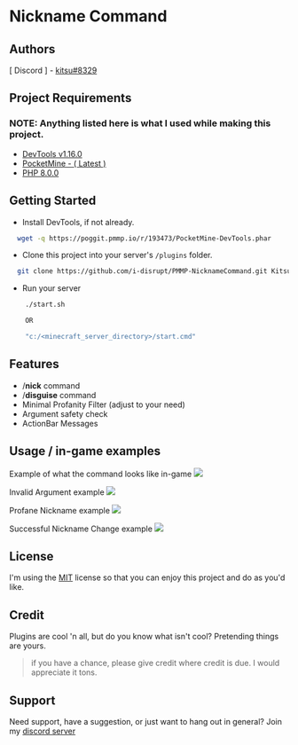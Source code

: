 
# Nickname Command


## Authors

[ Discord ] - [kitsu#8329](https://discord.com/users/940005540598276177)


## Project Requirements
### NOTE: Anything listed here is what I used while making this project.
 - [DevTools v1.16.0](https://poggit.pmmp.io/p/DevTools/1.16.0)
 - [PocketMine  - ( Latest )](https://github.com/matiassingers/awesome-readme)
 - [PHP 8.0.0](https://bulldogjob.com/news/449-how-to-write-a-good-readme-for-your-github-project)


## Getting Started


- Install DevTools, if not already.
```bash
  wget -q https://poggit.pmmp.io/r/193473/PocketMine-DevTools.phar
```

- Clone this project into your server's `/plugins` folder.
```bash
  git clone https://github.com/i-disrupt/PMMP-NicknameCommand.git Kitsu-NicknameCommand
```

- Run your server
```cmd title="cmd"
    ./start.sh

    OR

    "c:/<minecraft_server_directory>/start.cmd"
```
## Features

- /**nick** command
- /**disguise** command
- Minimal Profanity Filter (adjust to your need)
- Argument safety check
- ActionBar Messages


## Usage / in-game examples


Example of what the command looks like in-game
![](https://cdn.discordapp.com/attachments/1061792086434783293/1063602477775208541/image.png)

Invalid Argument example
![](https://cdn.discordapp.com/attachments/1061792086434783293/1063602524805926983/image.png)

Profane Nickname example
![](https://media.discordapp.net/attachments/1061792086434783293/1063602587733086308/image.png)

Successful Nickname Change example
![](https://media.discordapp.net/attachments/1061792086434783293/1063602691063955496/image.png?width=459&height=45)
## License
I'm using the
[MIT](https://choosealicense.com/licenses/mit/)
license so that you can enjoy this project and do as you'd like.


## Credit

Plugins are cool 'n all, but do you know what isn't cool? Pretending things are yours. 
> if you have a chance, please give credit where credit is due. I would appreciate it tons.


## Support

Need support, have a suggestion, or just want to hang out in general? Join my [discord server](https://discord.gg/b6AS2VQGSJ)

